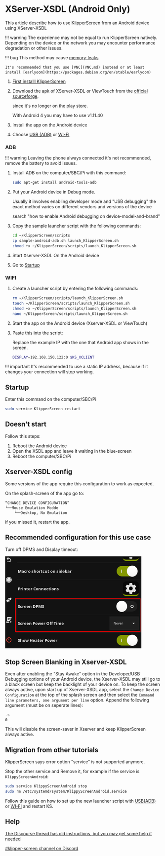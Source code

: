 # XServer-XSDL (Android Only)

This article describe how to use KlipperScreen from an Android device using XServer-XSDL

!!! warning
    The experience may not be equal to run KlipperScreen natively.
    Depending on the device or the network you may encounter performance degradation or other issues.

!!! bug
    This method may cause [memory-leaks](https://github.com/KlipperScreen/KlipperScreen/issues/862)

    It's recommended that you use [VNC](VNC.md) instead or at least install [earlyoom](https://packages.debian.org/en/stable/earlyoom)


1. [First installl KlipperScreen](Installation.md)

2. Download the apk of XServer-XSDL or ViewTouch from the [official sourceforge](https://sourceforge.net/projects/libsdl-android/files/apk/XServer-XSDL/).

    since it's no longer on the play store.

    With Android 4 you may have to use v1.11.40

3. Install the app on the Android device

4. Choose [USB (ADB)](#adb) or [WI-FI](#wifi)

### ADB

!!! warning
    Leaving the phone always connected it's not recommended, remove the battery to avoid issues.

1. Install ADB on the computer/SBC/Pi with this command:
    ```bash
    sudo apt-get install android-tools-adb
    ```
2. Put your Android device in Debug mode.

    Usually it involves enabling developer mode and "USB debugging"
    the exact method varies on different vendors and versions of the device

    search "how to enable Android debugging on device-model-and-brand"

3. Copy the sample launcher script with the following commands:

    ```bash
    cd ~/KlipperScreen/scripts
    cp sample-android-adb.sh launch_KlipperScreen.sh
    chmod +x ~/KlipperScreen/scripts/launch_KlipperScreen.sh
    ```

4. Start Xserver-XSDL On the Android device

5. Go to [Startup](#startup)

### WIFI

1. Create a launcher script by entering the following commands:

    ```bash
    rm ~/KlipperScreen/scripts/launch_KlipperScreen.sh
    touch ~/KlipperScreen/scripts/launch_KlipperScreen.sh
    chmod +x ~/KlipperScreen/scripts/launch_KlipperScreen.sh
    nano ~/KlipperScreen/scripts/launch_KlipperScreen.sh
    ```

2. Start the app on the Android device (Xserver-XSDL or ViewTouch)
3. Paste this into the script:

    Replace the example IP with the one that Android app shows in the screen.
    ```bash
    DISPLAY=192.168.150.122:0 $KS_XCLIENT
    ```

!!! important
    It's recommended to use a static IP address, because if it changes your connection will stop working.

## Startup

Enter this command on the computer/SBC/Pi
```bash
sudo service KlipperScreen restart
```

## Doesn't start

Follow this steps:

1. Reboot the Android device
2. Open the XSDL app and leave it waiting in the blue-screen
3. Reboot the computer/SBC/Pi

## Xserver-XSDL config

Some versions of the app require this configuration to work as expected.

On the splash-screen of the app go to:
```
“CHANGE DEVICE CONFIGURATION”
└──Mouse Emulation Modde
    └──Desktop, No Emulation
```
if you missed it, restart the app.

## Recommended configuration for this use case

Turn off DPMS and Display timeout:

![disable_dpms_poweroff](img/disable_dpms_poweroff.png)

## Stop Screen Blanking in Xserver-XSDL

Even after enabling the "Stay Awake" option in the Developer/USB Debugging options of your Android device,
the Xserver-XSDL may still go to a black screen but keep the backlight of your device on.
To keep the screen always active, upon start up of Xserver-XSDL app, select the `Change Device Configuration`
at the top of the splash screen and then select the `Command line parameters, one argument per line` option.
Append the following argument (must be on seperate lines):
```
-s
0
```
This will disable the screen-saver in Xserver and keep KlipperScreen always active.

## Migration from other tutorials

KlipperScreen says error option "service" is not supported anymore.

Stop the other service and Remove it, for example if the service is `KlippyScreenAndroid`:

```bash
sudo service KlippyScreenAndroid stop
sudo rm /etc/systemd/system/KlippyScreenAndroid.service
```

Follow this guide on how to set up the new launcher script with [USB(ADB)](#adb) or [WI-FI](#wifi) and restart KS.

## Help

[The Discourse thread has old instructions, but you may get some help if needed](https://klipper.discourse.group/t/how-to-klipperscreen-on-android-smart-phones/1196)

[#klipper-screen channel on Discord](https://discord.klipper3d.org/)


